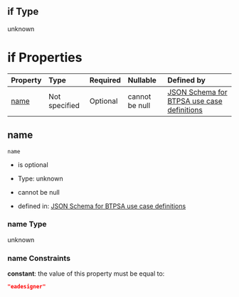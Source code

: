 ## if Type

unknown

# if Properties

| Property      | Type          | Required | Nullable       | Defined by                                                                                                                                                                                                        |
| :------------ | :------------ | :------- | :------------- | :---------------------------------------------------------------------------------------------------------------------------------------------------------------------------------------------------------------- |
| [name](#name) | Not specified | Optional | cannot be null | [JSON Schema for BTPSA use case definitions](btpsa-usecase-properties-services-items-allof-2-then-allof-18-if-properties-name.md "undefined#/properties/services/items/allOf/2/then/allOf/18/if/properties/name") |

## name



`name`

*   is optional

*   Type: unknown

*   cannot be null

*   defined in: [JSON Schema for BTPSA use case definitions](btpsa-usecase-properties-services-items-allof-2-then-allof-18-if-properties-name.md "undefined#/properties/services/items/allOf/2/then/allOf/18/if/properties/name")

### name Type

unknown

### name Constraints

**constant**: the value of this property must be equal to:

```json
"eadesigner"
```
